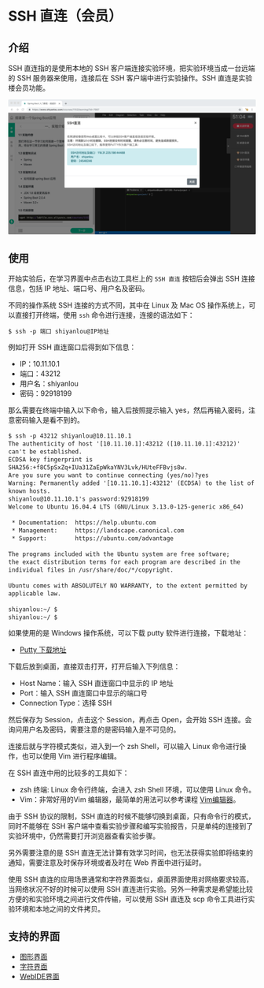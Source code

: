 # SSH 直连（会员）

## 介绍

SSH 直连指的是使用本地的 SSH 客户端连接实验环境，把实验环境当成一台远端的 SSH 服务器来使用，连接后在 SSH 客户端中进行实验操作。SSH 直连是实验楼会员功能。

![ssh](../images/ssh1.png)


## 使用

开始实验后，在学习界面中点击右边工具栏上的 `SSH 直连` 按钮后会弹出 SSH 连接信息，包括 IP 地址、端口号、用户名及密码。

不同的操作系统 SSH 连接的方式不同，其中在 Linux 及 Mac OS 操作系统上，可以直接打开终端，使用 `ssh` 命令进行连接，连接的语法如下：

```
$ ssh -p 端口 shiyanlou@IP地址
```

例如打开 SSH 直连窗口后得到如下信息：

* IP：10.11.10.1
* 端口：43212
* 用户名：shiyanlou
* 密码：92918199

那么需要在终端中输入以下命令，输入后按照提示输入 yes，然后再输入密码，注意密码输入是看不到的。

```
$ ssh -p 43212 shiyanlou@10.11.10.1
The authenticity of host '[10.11.10.1]:43212 ([10.11.10.1]:43212)' can't be established.
ECDSA key fingerprint is SHA256:+f8C5pSxZq+IUa31ZaEpWkaYNV3Lvk/HUteFFBvjs8w.
Are you sure you want to continue connecting (yes/no)?yes
Warning: Permanently added '[10.11.10.1]:43212' (ECDSA) to the list of known hosts.
shiyanlou@10.11.10.1's password:92918199
Welcome to Ubuntu 16.04.4 LTS (GNU/Linux 3.13.0-125-generic x86_64)

 * Documentation:  https://help.ubuntu.com
 * Management:     https://landscape.canonical.com
 * Support:        https://ubuntu.com/advantage

The programs included with the Ubuntu system are free software;
the exact distribution terms for each program are described in the
individual files in /usr/share/doc/*/copyright.

Ubuntu comes with ABSOLUTELY NO WARRANTY, to the extent permitted by
applicable law.

shiyanlou:~/ $
shiyanlou:~/ $
```

如果使用的是 Windows 操作系统，可以下载 putty 软件进行连接，下载地址：

* [Putty 下载地址](https://www.chiark.greenend.org.uk/~sgtatham/putty/latest.html)

下载后放到桌面，直接双击打开，打开后输入下列信息：

* Host Name：输入 SSH 直连窗口中显示的 IP 地址
* Port：输入 SSH 直连窗口中显示的端口号
* Connection Type：选择 SSH

然后保存为 Session，点击这个 Session，再点击 Open，会开始 SSH 连接。会询问用户名及密码，需要注意的是密码输入是不可见的。

连接后就与字符模式类似，进入到一个 zsh Shell，可以输入 Linux 命令进行操作，也可以使用 Vim 进行程序编辑。

在 SSH 直连中用的比较多的工具如下：

* zsh 终端: Linux 命令行终端，会进入 zsh Shell 环境，可以使用 Linux 命令。
* Vim：非常好用的Vim 编辑器，最简单的用法可以参考课程 [Vim编辑器](https://www.shiyanlou.com/courses/2)。


由于 SSH 协议的限制，SSH 直连的时候不能够切换到桌面，只有命令行的模式，同时不能够在 SSH 客户端中查看实验步骤和编写实验报告，只是单纯的连接到了实验环境中，仍然需要打开浏览器查看实验步骤。

另外需要注意的是 SSH 直连无法计算有效学习时间，也无法获得实验即将结束的通知，需要注意及时保存环境或者及时在 Web 界面中进行延时。

使用 SSH 直连的应用场景通常和字符界面类似，桌面界面使用对网络要求较高，当网络状况不好的时候可以使用 SSH 直连进行实验。另外一种需求是希望能比较方便的和实验环境之间进行文件传输，可以使用 SSH 直连及 scp 命令工具进行实验环境和本地之间的文件拷贝。

## 支持的界面

* [图形界面](../feature/desktop.md)
* [字符界面](../feature/terminal.md)
* [WebIDE界面](../feature/webide.md)